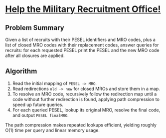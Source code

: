 # [Help the Military Recruitment Office!](https://www.spoj.com/problems/HMRO/)

## Problem Summary
Given a list of recruits with their PESEL identifiers and MRO codes,
plus a list of closed MRO codes with their replacement codes, answer
queries for recruits: for each requested PESEL print the PESEL and the
new MRO code after all closures are applied.

## Algorithm
1. Read the initial mapping of `PESEL -> MRO`.
2. Read redirections `old -> new` for closed MROs and store them in a
   map.
3. To resolve an MRO code, recursively follow the redirection map until
   a code without further redirection is found, applying path compression
   to speed up future queries.
4. For each queried PESEL, lookup its original MRO, resolve the final
   code, and output `PESEL finalMRO`.

The path compression makes repeated lookups efficient, yielding roughly
O(1) time per query and linear memory usage.

